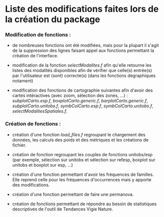 # Liste des modifications faites lors de la création du package


### Modification de fonctions :

 - de nombreuses fonctions ont été modifiées, mais pour la plupart il s'agit de la suppression des lignes faisant appel aux fonctions permettant la création de l'interface.

 - modification de la fonction *selectModalites.f* afin qu'elle retourne les listes des modalités disponibles afin de vérifier que celle(s) entrée(s) par l'utilisateur est (sont) correcte(s) (dans les fonctions degraphiques notament)

 - modification des fonctions de cartographie suivantes afin d'avoir des cartes intéractives (avec zoom, sélection des zones, ...) : *subplotCarto.esp.f*, *boxplotCarto.generic.f*, *barplotCarto.generic.f*, *subplotCarto.unitobs.f*, *symbColCarto.esp.f*, *symbColCarto.unitobs.f*, *selectModalitesSpatiales.f*.


### Création de fonctions :

 - création d'une fonction *load_files.f* regroupant le chargement des données, les calculs des poids et des métriques et les créations de fichier.

 - création de fonction regroupant les couples de fonctions unitobs/esp (par exemple, sélection sur unitobs et sélection sur refesp, boxplot sur unitobs et boxplot sur esp, ...)

 - création d'une fonction permettant d'avoir les fréquences de familles. Elle reprend celle pour les fréquences d'occurrences mais y apporte des modifications.

 - création d'une fonction permettant de faire une permanova.

 - création de fonctions permettant de répondre au besoin de statistiques descriptives de l'outil de Tendances Vigie Nature.
